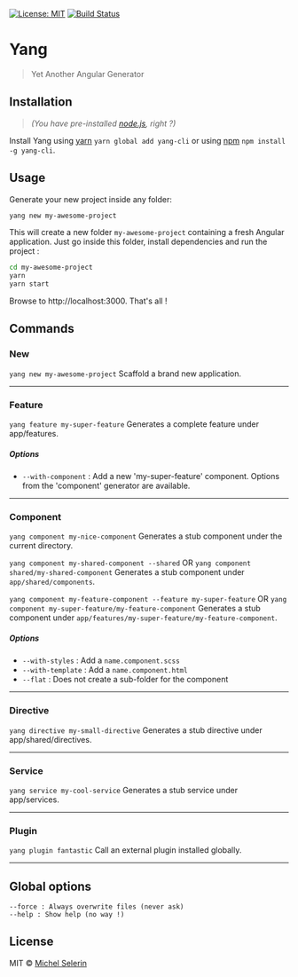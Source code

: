 [![License: MIT](https://img.shields.io/badge/License-MIT-yellow.svg)](https://opensource.org/licenses/MIT)
[![Build Status](https://travis-ci.org/mselerin/yang-cli.svg?branch=master)](https://travis-ci.org/mselerin/yang-cli)

# Yang
> Yet Another Angular Generator

## Installation
> _(You have pre-installed [node.js](https://nodejs.org/), right ?)_

Install Yang using [yarn](https://yarnpkg.com/) `yarn global add yang-cli` or using [npm](https://www.npmjs.com/) `npm install -g yang-cli`.


## Usage
Generate your new project inside any folder:

```bash
yang new my-awesome-project
```

This will create a new folder `my-awesome-project` containing a fresh Angular application.
Just go inside this folder, install dependencies and run the project :
```bash
cd my-awesome-project
yarn
yarn start
```

Browse to http://localhost:3000.
That's all !


## Commands
### New
`yang new my-awesome-project`
Scaffold a brand new application.
***


### Feature
`yang feature my-super-feature`
Generates a complete feature under app/features.

##### Options
* `--with-component` : Add a new 'my-super-feature' component. Options from the 'component' generator are available.
***


### Component
`yang component my-nice-component`
Generates a stub component under the current directory.

`yang component my-shared-component --shared`
OR `yang component shared/my-shared-component` 
Generates a stub component under `app/shared/components`.

`yang component my-feature-component --feature my-super-feature`
OR `yang component my-super-feature/my-feature-component`
Generates a stub component under `app/features/my-super-feature/my-feature-component`.



##### Options
* `--with-styles` : Add a `name.component.scss`
* `--with-template` : Add a `name.component.html`
* `--flat` : Does not create a sub-folder for the component
***


### Directive
`yang directive my-small-directive`
Generates a stub directive under app/shared/directives.
***


### Service
`yang service my-cool-service`
Generates a stub service under app/services.
***


### Plugin
`yang plugin fantastic`
Call an external plugin installed globally.
***


## Global options
```
--force : Always overwrite files (never ask)
--help : Show help (no way !)
```

## License
MIT © [Michel Selerin]()


[npm-image]: https://badge.fury.io/js/yang-cli.svg
[npm-url]: https://npmjs.org/package/yang-cli
[travis-image]: https://travis-ci.org/mselerin/yang-cli.svg?branch=master
[travis-url]: https://travis-ci.org/mselerin/yang-cli
[daviddm-image]: https://david-dm.org/mselerin/yang-cli.svg?theme=shields.io
[daviddm-url]: https://david-dm.org/mselerin/yang-cli
